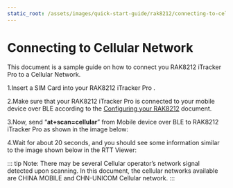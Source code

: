 ```yaml
---
static_root: /assets/images/quick-start-guide/rak8212/connecting-to-cellular-network
---
```


# Connecting to Cellular Network

This document is a sample guide on how to connect you RAK8212 iTracker Pro to a Cellular Network.

1.Insert a SIM Card into your RAK8212 iTracker Pro .

2.Make sure that your
RAK8212 iTracker Pro is connected to your mobile device over BLE according to the [Configuring your RAK8212](configuring-your-rak8212.html) document.

3.Now, send “**at+scan=cellular**” from Mobile device over BLE to RAK8212 iTracker Pro as shown in the image below:

<rk-img
  :src="`${$frontmatter.static_root}/kzxbfaxur2zen98rb4c2.jpg`"
  width="45%"
  figure-number="1"
  caption="AT+command for scanning Cellular Network"
/>

4.Wait for about 20 seconds, and you should see some information similar to the image shown below in the RTT Viewer:

<rk-img
  :src="`${$frontmatter.static_root}/izdlr0fc2sywzr9zvlja.jpg`"
  width="100%"
  figure-number="2"
  caption="Cellular Network Scan in RTT Viewer"
/>

::: tip Note:
There may be several
Cellular operator’s network signal detected upon scanning. In this document, the cellular networks available are CHINA MOBILE and CHN-UNICOM Cellular network.
:::
